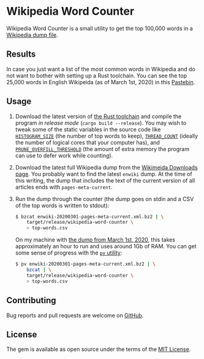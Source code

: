 # Wikipedia Word Counter

Wikipedia Word Counter is a small utility to get the top 100,000 words in a
[Wikipedia dump file](https://dumps.wikimedia.org/).


## Results

In case you just want a list of the most common words in Wikipedia and do not want to bother with setting up a Rust toolchain. You can see the top 25,000 words in English Wikipeida (as of March 1st, 2020) in this [Pastebin](https://pastebin.com/25SmHptQ).


## Usage

  1. Download the latest version of [the Rust toolchain](https://rustup.rs/) and compile the program _in release mode_
  (`cargo build --release`). You may wish to tweak some of the static variables in the source code like
  [`HISTOGRAM_SIZE`](src/main.rs#L8) (the number of top words to keep), [`THREAD_COUNT`](src/word_counter.rs#L7) (ideally
  the number of logical cores that your computer has), and [`PRUNE_OVERFILL_THRESHOLD`](src/histogram.rs#L5) (the amount of
  extra memory the program can use to defer work while counting).

  1. Download the latest full Wikipedia dump from the
  [Wikimeida Downloads page](https://dumps.wikimedia.org/backup-index.html). You probably want to find the latest `enwiki`
  dump. At the time of this writing, the dump that includes the text of the current version of all articles ends with
  `pages-meta-current`.

  1.
      Run the dump through the counter (the dump goes on stdin and a CSV of the top words is written to stdout):
    
      ```bash
      $ bzcat enwiki-20200301-pages-meta-current.xml.bz2 | \
          target/release/wikipedia-word-counter \
          > top-words.csv
      ```
      
      On my machine with [the dump from March 1st, 2020](https://dumps.wikimedia.org/enwiki/20200301/enwiki-20200301-pages-meta-current.xml.bz2), this takes approximately an hour to run and uses around 1Gb of RAM.
      You can get some sense of progress with the [`pv` utility](https://linux.die.net/man/1/pv):
      
      ```bash
      $ pv enwiki-20200301-pages-meta-current.xml.bz2 | \
          bzcat | \
          target/release/wikipedia-word-counter \
          > top-words.csv
      ```


## Contributing

Bug reports and pull requests are welcome on [GitHub](https://github.com/alecdotninja/wikipeida-word-counter).


## License

The gem is available as open source under the terms of the [MIT License](http://opensource.org/licenses/MIT).
